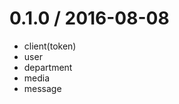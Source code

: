 
0.1.0 / 2016-08-08
==================
  * client(token)
  * user
  * department
  * media
  * message
  
